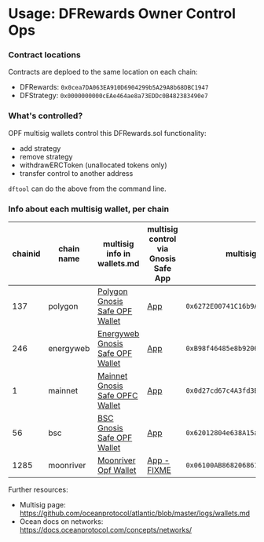 # Usage: DFRewards Owner Control Ops


### Contract locations

Contracts are deploed to the same location on each chain:
- DFRewards: `0x0cea7DA063EA910D6904299b5A29A8b68DBC1947`
- DFStrategy: `0x0000000000cEAe464ae8a73EDDc0B482383490e7`

### What's controlled?

OPF multisig wallets control this DFRewards.sol functionality:

- add strategy
- remove strategy
- withdrawERCToken (unallocated tokens only)
- transfer control to another address

`dftool` can do the above from the command line.

### Info about each multisig wallet, per chain

| chainid | chain name | multisig info in wallets.md | multisig control via Gnosis Safe App | multisig wallet address |
| ------- | ---------- | --------------------------- | ------------------------------------ | ----------------------- |
| 137     | polygon    | [Polygon Gnosis Safe OPF Wallet](https://github.com/oceanprotocol/atlantic/blob/master/logs/wallets.md#polygon-gnosis-safe-opf-wallet) | [App](https://gnosis-safe.io/app/matic:0x6272E00741C16b9A337E29DB672d51Af09eA87dD/home) | `0x6272E00741C16b9A337E29DB672d51Af09eA87dD` |
| 246     | energyweb  | [Energyweb Gnosis Safe OPF Wallet](https://github.com/oceanprotocol/atlantic/blob/master/logs/wallets.md#energyweb-gnosis-safe-opf-wallet)| [App](https://gnosis-safe.io/app/ewt:0xB98f46485e8b9206158D8127BAF81Dbfd6139Cef/home)| `0xB98f46485e8b9206158D8127BAF81Dbfd6139Cef` |
| 1       | mainnet    | [Mainnet Gnosis Safe OPFC Wallet](https://github.com/oceanprotocol/atlantic/blob/master/logs/wallets.md#mainnet-gnosis-safe-opfc-wallet) | [App]() | `0x0d27cd67c4A3fd3Eb9C7C757582f59089F058167` |
| 56      | bsc        | [BSC Gnosis Safe OPF Wallet](https://github.com/oceanprotocol/atlantic/blob/master/logs/wallets.md#bsc-gnosis-safe-opf-wallet) | [App](https://gnosis-safe.io/app/eth:0x62012804e638A15a5beC5aDE01756A7C8d0E50Cc/home) | `0x62012804e638A15a5beC5aDE01756A7C8d0E50Cc` |
| 1285    | moonriver  | [Moonriver Opf Wallet](https://github.com/oceanprotocol/atlantic/blob/master/logs/wallets.md#moonriver-opf-wallet) | [App - FIXME]()  | `0x06100AB868206861a4D7936166A91668c2Ce1312` |

Further resources:
- Multisig page: https://github.com/oceanprotocol/atlantic/blob/master/logs/wallets.md
- Ocean docs on networks: https://docs.oceanprotocol.com/concepts/networks/
